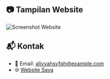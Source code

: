 ## 📷 Tampilan Website

![Screenshot Website](images/foto.jpg)

## 📬 Kontak

- 📧 Email: aliyyahsyfqh@example.com
- 🌐 [Website Saya](https://aliyyahsyfqh.github.io/repo/)
